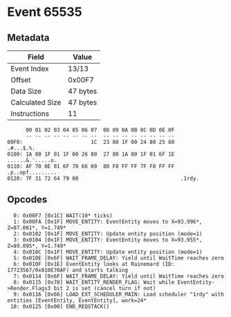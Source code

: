 # Event 65535

## Metadata

| Field           | Value    |
|-----------------|----------|
| Event Index     | 13/13    |
| Offset          | 0x00F7   |
| Data Size       | 47 bytes |
| Calculated Size | 47 bytes |
| Instructions    | 11       |

```
      00 01 02 03 04 05 06 07  08 09 0A 0B 0C 0D 0E 0F
      -- -- -- -- -- -- -- --  -- -- -- -- -- -- -- --
00F0:                      1C  23 80 1F 00 24 80 25 80         .#...$.%.
0100: 1A 80 1F 01 1F 00 26 80  27 80 1A 80 1F 01 6F 1E  ......&.'.....o.
0110: AF 70 0E 01 6F 70 66 09  80 F8 FF FF 7F F8 FF FF  .p..opf.........
0120: 7F 31 72 64 79 00                                 .1rdy.          
```

## Opcodes

```
  0: 0x00F7 [0x1C] WAIT(10* ticks)
  1: 0x00FA [0x1F] MOVE_ENTITY: EventEntity moves to X=93.996*, Z=87.061*, Y=1.749*
  2: 0x0102 [0x1F] MOVE_ENTITY: Update entity position (mode=1)
  3: 0x0104 [0x1F] MOVE_ENTITY: EventEntity moves to X=93.955*, Z=89.095*, Y=1.749*
  4: 0x010C [0x1F] MOVE_ENTITY: Update entity position (mode=1)
  5: 0x010E [0x6F] WAIT_FRAME_DELAY: Yield until WaitTime reaches zero
  6: 0x010F [0x1E] EventEntity looks at Rainemard (ID: 17723567/0x010E70AF) and starts talking
  7: 0x0114 [0x6F] WAIT_FRAME_DELAY: Yield until WaitTime reaches zero
  8: 0x0115 [0x70] WAIT_ENTITY_RENDER_FLAG: Wait while EventEntity->Render.Flags3 bit 2 is set (cancel turn if not)
  9: 0x0116 [0x66] LOAD_EXT_SCHEDULER_MAIN: Load scheduler "1rdy" with entities [EventEntity, EventEntity], work=24*
 10: 0x0125 [0x00] END_REQSTACK()
```
